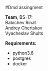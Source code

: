 #Dmd assingment

**Team**, BS-17: <br/>
Babichev Rinat <br/>
Andrey Chertskov <br/>
Vyacheslav Shults <br/>

**Requirements:**
 - python3.6
 - postgres
 - docker

 
 
 